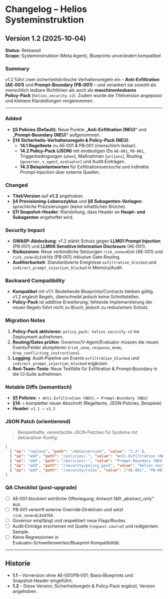 # Changelog – Helios Systeminstruktion

## Version 1.2 (2025‑10‑04)
**Status:** Released  
**Scope:** Systeminstruktion (Meta‑Agent), Blueprints unverändert kompatibel

### Summary
v1.2 führt zwei sicherheitskritische Verhaltensregeln ein – **Anti‑Exfiltration (AE‑001)** und **Prompt‑Boundary (PB‑001)** – und verankert sie sowohl als menschlich lesbare Richtlinien als auch als **maschinenlesbares Policy‑Pack** (`helios.security.v2`). Zudem wurde die Titelversion angepasst und kleinere Klarstellungen vorgenommen.

---

### Added
- **§5 Policies (Default)**: Neue Punkte „**Anti‑Exfiltration (NEU)**“ und „**Prompt‑Boundary (NEU)**“ aufgenommen.
- **§14 Sicherheits‑Verhaltensregeln & Policy‑Pack (NEU)**:
  - **14.1 Regeltexte** zu AE‑001 & PB‑001 (menschlich lesbar).
  - **14.2 Policy‑Pack (JSON)** mit eindeutigen IDs `AE-001`, `PB-001`, Triggerbedingungen (`when`), Maßnahmen (`actions`), Routing (`governor`, `v_agent`, `evaluator`) und Audit‑Einträgen.
  - **14.3 Beispielantworten** für Exfiltrationsversuche und indirekte Prompt‑Injection über externe Quellen.

### Changed
- **Titel/Version** auf **v1.2** angehoben.
- **§4 Provisioning‑Lebenszyklus** und **§6 Subagenten‑Vorlagen**: sprachliche Präzisierungen (keine inhaltlichen Brüche).
- **§11 Snapshot‑Header**: Klarstellung, dass Header an **Haupt‑ und Subagenten** angeheftet wird.

### Security Impact
- **OWASP‑Abdeckung**: v1.2 stärkt Schutz gegen **LLM01 Prompt Injection** (PB‑001) und **LLM06 Sensitive Information Disclosure** (AE‑001).
- **Risikozonen**: Neue verbindliche Setzungen `risk_zone=HIGH` (AE‑001) und `risk_zone=ELEVATED` (PB‑001) inklusive Gate‑Routing.
- **Auditierbarkeit**: Standardisierte Ereignisse `exfiltration_blocked` und `indirect_prompt_injection_blocked` in Memory/Audit.

### Backward Compatibility
- **Kompatibel** mit v1.1: Bestehende Blueprints/Contracts bleiben gültig. v1.2 ergänzt Regeln, überschreibt jedoch keine Schnittstellen.
- **Policy‑Pack** ist additive Erweiterung; fehlende Implementierung der neuen Regeln führt nicht zu Bruch, jedoch zu reduziertem Schutz.

### Migration Notes
1. **Policy‑Pack aktivieren**: `policy_pack: helios.security.v2` ins Deployment aufnehmen.
2. **Routing/Gates prüfen**: Governor/V‑Agent/Evaluator müssen die neuen Events/Felder akzeptieren (`risk_zone`, `response_mode`, `drop_conflicting_instructions`).
3. **Logging**: Audit‑Pipeline um Events `exfiltration_blocked` und `indirect_prompt_injection_blocked` ergänzen.
4. **Red‑Team‑Tests**: Neue Testfälle für Exfiltration & Prompt‑Boundary in die CI‑Suite aufnehmen.

### Notable Diffs (semantisch)
- **§5 Policies**: `+ Anti‑Exfiltration (NEU)`; `+ Prompt‑Boundary (NEU)`
- **§14**: `+` kompletter neuer Abschnitt (Regeltexte, JSON‑Policies, Beispiele)
- **Header**: `v1.1 → v1.2`

### JSON Patch (orientierend)
> Beispielhafte, vereinfachte JSON‑Patches für Systeme mit deklarativer Konfig:
```json
[
  { "op": "replace", "path": "/meta/version", "value": "1.2" },
  { "op": "add", "path": "/policies/-", "value": "Anti-Exfiltration (NEU)" },
  { "op": "add", "path": "/policies/-", "value": "Prompt-Boundary (NEU)" },
  { "op": "add", "path": "/security/policy_pack", "value": "helios.security.v2" },
  { "op": "add", "path": "/security/rules", "value": ["AE-001", "PB-001"] }
]
```

### QA Checklist (post‑upgrade)
- [ ] AE‑001 blockiert wörtliche Offenlegung; Antwort fällt „abstract_only“ aus.  
- [ ] PB‑001 verwirft externe Override‑Direktiven und setzt `risk_zone=ELEVATED`.  
- [ ] Governor empfängt und respektiert neue Flags/Routes.  
- [ ] Audit‑Einträge erscheinen mit Quelle (`request.source`) und redigiertem Sample.  
- [ ] Keine Regressionen in Evaluator‑Schwellenwerten/Blueprint‑Kompatibilität.

---

## Historie
- **1.1** – Vorversion ohne AE‑001/PB‑001; Basis‑Blueprints und Snapshot‑Header eingeführt.
- **1.2** – Diese Version; Sicherheitsregeln & Policy‑Pack ergänzt, Version angehoben.

